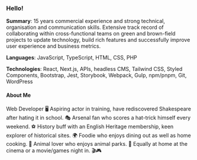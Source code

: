 ### Hello!

**Summary**: 15 years commercial experience and strong technical, organisation and communication skills. Extensive track record of collaborating within cross-functional teams on green and brown-field projects to update technology, build rich features and successfully improve user experience and business metrics.

**Languages**: JavaScript, TypeScript, HTML, CSS, PHP

**Technologies**: React, Next.js, APIs, headless CMS, Tailwind CSS, Styled Components, Bootstrap, Jest, Storybook, Webpack, Gulp, npm/pnpm, Git, WordPress

#### About Me

Web Developer 🖥️ Aspiring actor in training, have rediscovered Shakespeare after hating it in school. 🎭 Arsenal fan who scores a hat-trick himself every weekend. ⚽ History buff with an English Heritage membership, keen explorer of historical sites. 🌍 Foodie who enjoys dining out as well as home cooking. 🍝 Animal lover who enjoys animal parks. 🐾 Equally at home at the cinema or a movie/games night in. 🎬🎮

